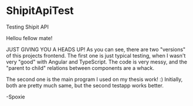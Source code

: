# ShipitApiTest
Testing Shipit API

Hellou fellow mate!

JUST GIVING YOU A HEADS UP!
As you can see, there are two "versions" of this projects frontend. The first one is just typical testing, when I wasn't very "good" with Angular and TypeScript. The code is very messy, and the "parent to child" relations between components are a whack.

The second one is the main program I used on my thesis work! :) Initially, both are pretty much same, but the second testapp works better.

-Spoxie
